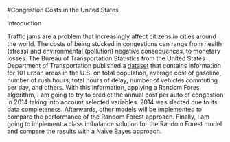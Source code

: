 #Congestion Costs in the United States

Introduction 

Traffic jams are a problem that increasingly affect citizens in cities around the world. The costs of being stucked in congestions can range from health (stress) and environmental (pollution) negative consequences, to monetary losses. The Bureau of Transportation Statistics from the United States Department of Transportation published a [dataset](https://www.bts.dot.gov/) that contains information for 101 urban areas in the U.S. on total population, average cost of gasoline, number of rush hours, total hours of delay, number of vehicles commuting per day, and others. With this information, applying a Random Fores algorithm, I am going to try to predict the annual cost per auto of congestion in 2014 taking into account selected variables. 2014 was slected due to its data completeness. Afterwards, other models will be implemented to compare the performance of the Random Forest approach. Finally, I am going to implement a class imbalance solution for the Random Forest model and compare the results with a Naive Bayes approach.
